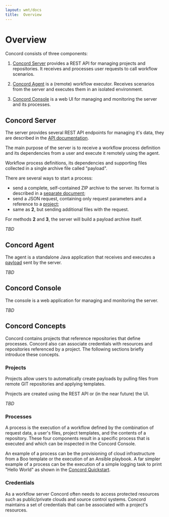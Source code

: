 ```yaml
---
layout: wmt/docs
title:  Overview
---
```


# Overview

Concord consists of three components:

1. [Concord Server](#concord-server) provides a REST API for managing
projects and repositories. It receives and processes user requests
to call workflow scenarios.

2. [Concord Agent](#concord-agent) is a (remote) workflow executor. Receives
scenarios from the server and executes them in an isolated
environment.

3. [Concord Console](#concord-console) is a web UI for managing and
monitoring the server and its processes.

## Concord Server

The server provides several REST API endpoints for managing it's
data, they are described in the [API documentation](../api/index.html).

The main purpose of the server is to receive a workflow process
definition and its dependencies from a user and execute it remotely
using the agent.

Workflow process definitions, its dependencies and supporting files
collected in a single archive file called "payload".

There are several ways to start a process:

- send a complete, self-contained ZIP archive to the server. Its
format is described in a
[separate document](./processes.html#payload-format);
- send a JSON request, containing only request parameters and a
reference to a [project](#project);
- same as **2**, but sending additional files with the request.

For methods **2** and **3**, the server will build a payload archive
itself.

*TBD*

## Concord Agent

The agent is a standalone Java application that receives and executes
a [payload](#payload) sent by the server.

*TBD*

## Concord Console 

The console is a web application for managing and monitoring the
server.

*TBD*

## Concord Concepts

Concord contains projects that reference repositories that define
processes.  Concord also can associate credentials with resources
and repositories referenced by a project.  The following sections
briefly introduce these concepts.

### Projects

Projects allow users to automatically create payloads by pulling
files from remote GIT repositories and applying templates.

Projects are created using the REST API or (in the near future) the
UI.

*TBD*

### Processes

A process is the execution of a workflow defined by the combination
of request data, a user's files, project templates, and the contents
of a repository.  These four components result in a specific process
that is executed and which can be inspected in the Concord Console.

An example of a process can be the provisioning of cloud
infrastructure from a Boo template or the execution of an Ansible
playbook.  A far simpler example of a process can be the execution of
a simple logging task to print "Hello World" as shown in the [Concord
Quickstart](./quickstart.html).

### Credentials

As a workflow server Concord often needs to access protected
resources such as public/private clouds and source control systems.
Concord maintains a set of credentials that can be associated with a
project's resources.
